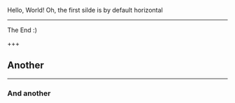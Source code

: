 Hello, World!
Oh, the first silde is by default horizontal

---

The End :)

+++

## Another

---

### And another


